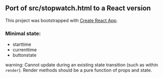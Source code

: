 
## Port of src/stopwatch.html to a React version


This project was bootstrapped with [Create React App](https://github.com/facebook/create-react-app).

### Minimal state:

* starttime
* currenttime
* buttonstate


warning: Cannot update during an existing state transition (such as within `render`). Render methods should be a pure function of props and state.